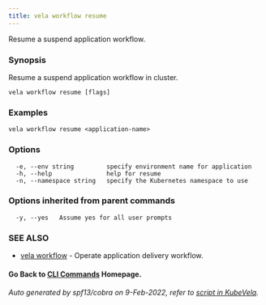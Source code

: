 ```yaml
---
title: vela workflow resume
---
```


Resume a suspend application workflow.

### Synopsis

Resume a suspend application workflow in cluster.

```
vela workflow resume [flags]
```

### Examples

```
vela workflow resume <application-name>
```

### Options

```
  -e, --env string         specify environment name for application
  -h, --help               help for resume
  -n, --namespace string   specify the Kubernetes namespace to use
```

### Options inherited from parent commands

```
  -y, --yes   Assume yes for all user prompts
```

### SEE ALSO

* [vela workflow](vela_workflow)	 - Operate application delivery workflow.

#### Go Back to [CLI Commands](vela) Homepage.


###### Auto generated by spf13/cobra on 9-Feb-2022, refer to [script in KubeVela](https://github.com/oam-dev/kubevela/tree/master/hack/docgen).
